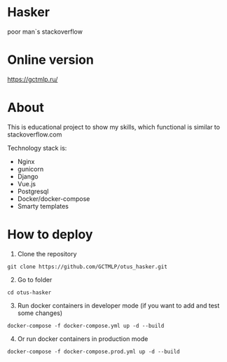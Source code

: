 # Hasker
poor man`s stackoverflow

# Online version
https://gctmlp.ru/

# About

This is educational project to show my skills, which functional is similar to stackoverflow.com

Technology stack is:
  - Nginx
  - gunicorn
  - Django
  - Vue.js
  - Postgresql
  - Docker/docker-compose
  - Smarty templates

# How to deploy

1. Clone the repository
```
git clone https://github.com/GCTMLP/otus_hasker.git
```
2. Go to folder
```
cd otus-hasker
```
3. Run docker containers in developer mode (if you want to add and test some changes)
```
docker-compose -f docker-compose.yml up -d --build
```
4. Or run docker containers in production mode
```
docker-compose -f docker-compose.prod.yml up -d --build
```
